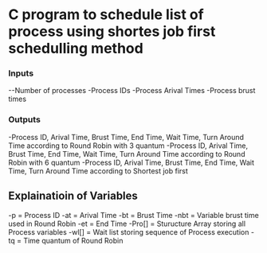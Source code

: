 # C program to schedule list of process using shortes job first schedulling method

### Inputs
--Number of processes
-Process IDs
-Process Arival Times
-Process brust times

### Outputs
-Process ID, Arival Time, Brust Time, End Time, Wait Time, Turn Around Time according to Round Robin with 3 quantum
-Process ID, Arival Time, Brust Time, End Time, Wait Time, Turn Around Time according to Round Robin with 6 quantum
-Process ID, Arival Time, Brust Time, End Time, Wait Time, Turn Around Time according to Shortest job first


## Explainatioin of Variables
-p = Process ID
-at = Arival Time
-bt = Brust Time
-nbt = Variable brust time used in Round Robin
-et = End Time
-Pro[] = Sturucture Array storing all Process variables
-wl[] = Wait list storing sequence of Process execution
-tq = Time quantum of Round Robin

